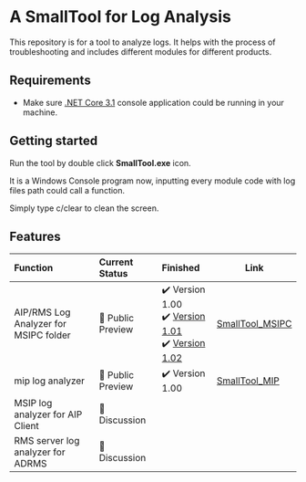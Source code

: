 # A SmallTool for Log Analysis 
This repository is for a tool to analyze logs. It helps with the process of troubleshooting and includes different modules for different products.
## Requirements

- Make sure [.NET Core 3.1](https://dotnet.microsoft.com/en-us/download/dotnet/3.1) console application could be running in your machine.

## Getting started

Run the tool by double click **SmallTool.exe** icon.

It is a Windows Console program now, inputting every module code with log files path could call a function.

Simply type c/clear to clean the screen.
## Features

| Function                              | Current Status         | Finished                                                     | Link                                                         |
| :------------------------------------ | :--------------------- | :----------------------------------------------------------- | ------------------------------------------------------------ |
| AIP/RMS Log Analyzer for MSIPC folder | :star2: Public Preview | :heavy_check_mark: Version 1.00<br />:heavy_check_mark: [Version 1.01](https://github.com/ChrisChenMS/SmallTool_MSIPC/blob/master/ChangeLog.md#101---2022-04-11)<br />:heavy_check_mark: [Version 1.02](https://github.com/ChrisChenMS/SmallTool_MSIPC/blob/master/ChangeLog.md#102---2022-04-24) | [SmallTool_MSIPC](https://github.com/ChrisChenMS/SmallTool_MSIPC) |
| mip log analyzer                      | :star2: Public Preview | :heavy_check_mark: Version 1.00                              | [SmallTool_MIP](https://github.com/ChrisChenMS/SmallTool_MIP) |
| MSIP log analyzer for AIP Client      | :dart: Discussion      |                                                              |                                                              |
| RMS server log analyzer for ADRMS     | :dart: Discussion      |                                                              |                                                              |
